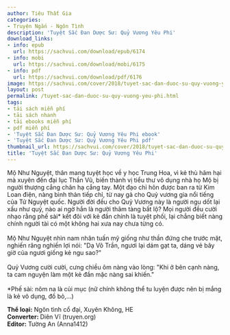 ```yaml
---
author: Tiêu Thất Gia
categories:
- Truyện Ngắn - Ngôn Tình
description: 'Tuyệt Sắc Đan Dược Sư: Quỷ Vương Yêu Phi'
download_links:
- info: epub
  url: https://sachvui.com/download/epub/6174
- info: mobi
  url: https://sachvui.com/download/mobi/6175
- info: pdf
  url: https://sachvui.com/download/pdf/6176
image: https://sachvui.com/cover/2018/tuyet-sac-dan-duoc-su-quy-vuong-yeu-phi.jpg
layout: post
permalink: /tuyet-sac-dan-duoc-su-quy-vuong-yeu-phi.html
tags:
- tải sách miễn phí
- tải sách nhanh
- tải ebooks miễn phí
- pdf miễn phí
- 'Tuyệt Sắc Đan Dược Sư: Quỷ Vương Yêu Phi ebook'
- 'Tuyệt Sắc Đan Dược Sư: Quỷ Vương Yêu Phi pdf'
thumbnail_url: https://sachvui.com/cover/2018/tuyet-sac-dan-duoc-su-quy-vuong-yeu-phi.jpg
title: 'Tuyệt Sắc Đan Dược Sư: Quỷ Vương Yêu Phi'
---
```


 <div class="item-desc text-justify"> <p>Mộ Như Nguyệt, thân mang tuyệt học về y học Trung Hoa, vì kẻ thù hãm hại mà xuyên đến đại lục Thần Vũ, biến thành vị tiểu thư vô dụng nhà họ Mộ bị người thượng cẳng chân hạ cẳng tay. Một đạo chỉ hôn được ban ra từ Kim Loan điện, nàng bình thản tiếp chỉ, từ nay gả cho Quỷ vương gia nổi tiếng của Tử Nguyệt quốc. Người đời đều cho Quỷ Vương này là người ngu dốt lại xấu như quỷ, nào ai ngờ hắn là người thâm tàng bất lộ? Mọi người đều cười nhạo rằng phế sài* kết đôi với kẻ đần chính là tuyệt phối, lại chẳng biết nàng chính người tài có một không hai xưa nay chưa từng có.<br><br>Mộ Như Nguyệt nhìn nam nhân tuấn mỹ giống như thần đứng che trước mặt, nghiến răng nghiến lợi nói: "Dạ Vô Trần, ngươi lại dám gạt ta, dáng vẻ bây giờ của ngươi giống kẻ ngu sao?"<br><br>Quỷ Vương cười cười, cưng chiều ôm nàng vào lòng: "Khi ở bên cạnh nàng, ta cam nguyện làm một kẻ đần mặc nàng sai khiến."<br><br>*Phế sài: nôm na là củi mục (nữ chính không thể tu luyện được nên bị mắng là kẻ vô dụng, đồ bỏ,...)</p><p><strong>Thể loại:</strong> Ngôn tình cổ đại, Xuyên Không, HE<br><strong>Converter: </strong>Diên Vĩ (truyen.org)<br><strong>Editor:</strong> Tường An (Anna1412)</p> </div>